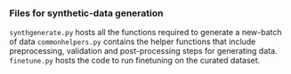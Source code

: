 

### Files for synthetic-data generation

```synthgenerate.py``` hosts all the functions required to generate a new-batch of data
```commonhelpers.py``` contains the helper functions that include preprocessing, validation and post-processing steps for generating data. 
```finetune.py``` hosts the code to run finetuning on the curated dataset.
